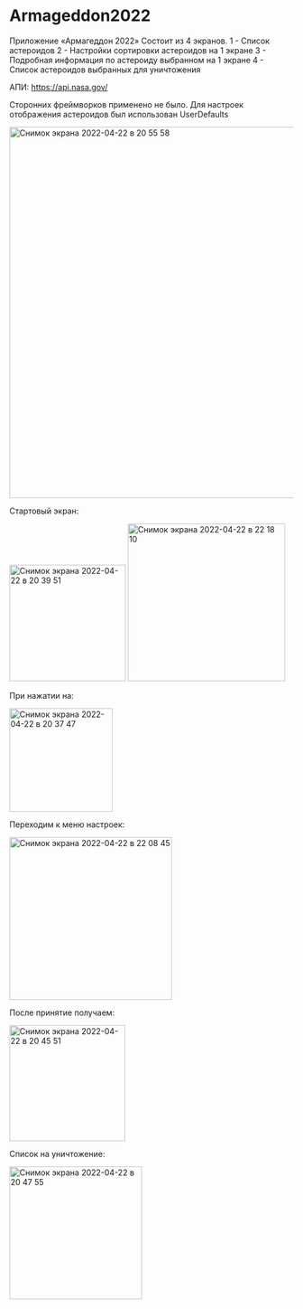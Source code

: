 # Armageddon2022

Приложение «Армагеддон 2022» 
Состоит из 4 экранов. 
1 - Список астероидов 
2 - Настройки сортировки астероидов на 1 экране
3 - Подробная информация по астероиду выбранном на 1 экране
4 - Список астероидов выбранных для уничтожения

АПИ: 
https://api.nasa.gov/

Сторонних фреймворков применено не было.
Для настроек отображения астероидов был использован UserDefaults

<img width="657" alt="Снимок экрана 2022-04-22 в 20 55 58" src="https://user-images.githubusercontent.com/79254522/164769006-bc9c4b2b-ecbd-4f14-9a9f-8762566b1205.png">

Стартовый экран:

<img width="206" alt="Снимок экрана 2022-04-22 в 20 39 51" src="https://user-images.githubusercontent.com/79254522/164766244-2931116e-107a-4fcc-be3d-d99f6bb6a281.png"> <img width="279" alt="Снимок экрана 2022-04-22 в 22 18 10" src="https://user-images.githubusercontent.com/79254522/164780007-e20fdf01-699b-4e9f-90a9-9f879acc1856.png">




При нажатии на:   


<img width="183" alt="Снимок экрана 2022-04-22 в 20 37 47" src="https://user-images.githubusercontent.com/79254522/164766120-66c2177d-b4bd-4171-86e7-1323133dc7a1.png">


Переходим к меню настроек: 

<img width="288" alt="Снимок экрана 2022-04-22 в 22 08 45" src="https://user-images.githubusercontent.com/79254522/164778870-695e7d55-6771-4e40-844c-9892e5b9fd46.png">


После принятие получаем: 

<img width="205" alt="Снимок экрана 2022-04-22 в 20 45 51" src="https://user-images.githubusercontent.com/79254522/164767612-b3cdad05-67f5-4d7f-862a-4d00b7235ca0.png">

Список на уничтожение: 

<img width="235" alt="Снимок экрана 2022-04-22 в 20 47 55" src="https://user-images.githubusercontent.com/79254522/164767796-fdf40920-1bad-4c4d-bde5-dfb160129921.png">
